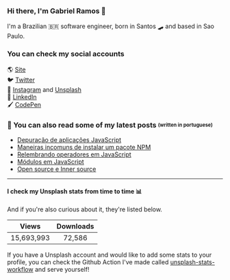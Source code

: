 ### Hi there, I'm Gabriel Ramos 👋
I'm a Brazilian 🇧🇷 software engineer, born in Santos 🛹 and based in Sao Paulo.

### You can check my social accounts
🌎 [Site](http://gabrieluizramos.com.br/) <br>
🐦 [Twitter](https://twitter.com/gabrieluizramos) <br>
📸 [Instagram](https://www.instagram.com/gabrieluizramos/) and [Unsplash](https://unsplash.com/@gabrieluizramos) <br>
💼 [LinkedIn](https://www.linkedin.com/in/gabrieluizramos/) <br>
🖌 [CodePen](https://codepen.io/gabrieluizramos/) <br>

### 📖 You can also read some of my latest posts <sub><sup>(written in portuguese)</sup></sub>
<!-- BLOG:START -->
- [Depuração de aplicações JavaScript](https://gabrieluizramos.com.br/depuracao-de-aplicacoes-javascript)
- [Maneiras incomuns de instalar um pacote NPM](https://gabrieluizramos.com.br/maneiras-incomuns-de-instalar-um-pacote-npm)
- [Relembrando operadores em JavaScript](https://gabrieluizramos.com.br/relembrando-operadores-em-javascript)
- [Módulos em JavaScript](https://gabrieluizramos.com.br/modulos-em-javascript)
- [Open source e Inner source](https://gabrieluizramos.com.br/open-source-e-inner-source)
<!-- BLOG:END -->

---

#### I check my Unsplash stats from time to time 📊
And if you're also curious about it, they're listed below.
<!-- UNSPLASH-STATS:START -->
| **Views**         | **Downloads**        |
|:-----------------:|:--------------------:|
|15,693,993   | 72,586 |
<!-- UNSPLASH-STATS:END -->

If you have a Unsplash account and would like to add some stats to your profile, you can check the Github Action I've made called [unsplash-stats-workflow](https://github.com/gabrieluizramos/unsplash-stats-workflow) and serve yourself!